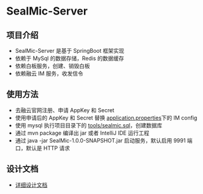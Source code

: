 # SealMic-Server

## 项目介绍
* SealMic-Server 是基于 SpringBoot 框架实现
* 依赖于 MySql 的数据存储，Redis 的数据缓存
* 依赖白板服务，创建、销毁白板
* 依赖融云 IM 服务，收发信令

## 使用方法
* 去融云官网注册、申请 AppKey 和 Secret
* 使用申请后的 AppKey 和 Secret 替换 [application.properties](https://github.com/rongcloud/sealmic-server/blob/master/src/main/resources/application.properties)下的 IM config
* 使用 mysql 执行项目目录下的 [tools/sealmic.sql](https://github.com/rongcloud/sealmic-server/blob/master/tools/sealmic.sql)，创建数据库
* 通过 mvn package 编译出 jar 或者 IntelliJ IDE 运行工程
* 通过 java -jar SealMic-1.0.0-SNAPSHOT.jar 启动服务，默认启用 9991 端口，默认是 HTTP 请求

## 设计文档
* [详细设计文档](https://github.com/rongcloud/sealmic-server/blob/master/tools/%E8%AE%BE%E8%AE%A1%E6%96%87%E6%A1%A3.md)
